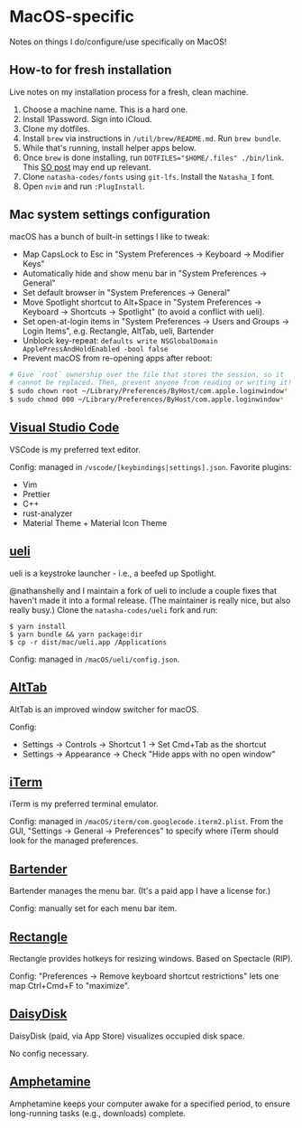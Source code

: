 # MacOS-specific

Notes on things I do/configure/use specifically on MacOS!

## How-to for fresh installation

Live notes on my installation process for a fresh, clean machine.

1. Choose a machine name. This is a hard one.
2. Install 1Password. Sign into iCloud.
3. Clone my dotfiles.
4. Install `brew` via instructions in `/util/brew/README.md`. Run `brew bundle`.
5. While that's running, install helper apps below.
6. Once `brew` is done installing, run `DOTFILES="$HOME/.files" ./bin/link`.
   This [SO post](https://stackoverflow.com/questions/13762280/zsh-compinit-insecure-directories)
   may end up relevant.
7. Clone `natasha-codes/fonts` using `git-lfs`. Install the `Natasha_I` font.
8. Open `nvim` and run `:PlugInstall`.

## Mac system settings configuration

macOS has a bunch of built-in settings I like to tweak:

- Map CapsLock to Esc in "System Preferences -> Keyboard -> Modifier Keys"
- Automatically hide and show menu bar in "System Preferences -> General"
- Set default browser in "System Preferences -> General"
- Move Spotlight shortcut to Alt+Space in "System Preferences -> Keyboard ->
  Shortcuts -> Spotlight" (to avoid a conflict with ueli).
- Set open-at-login items in "System Preferences -> Users and Groups -> Login
  Items", e.g. Rectangle, AltTab, ueli, Bartender
- Unblock key-repeat:
  `defaults write NSGlobalDomain ApplePressAndHoldEnabled -bool false`
- Prevent macOS from re-opening apps after reboot:

```sh
# Give `root` ownership over the file that stores the session, so it
# cannot be replaced. Then, prevent anyone from reading or writing it!
$ sudo chown root ~/Library/Preferences/ByHost/com.apple.loginwindow*
$ sudo chmod 000 ~/Library/Preferences/ByHost/com.apple.loginwindow*
```

## [Visual Studio Code](https://code.visualstudio.com)

VSCode is my preferred text editor.

Config: managed in `/vscode/[keybindings|settings].json`. Favorite plugins:

- Vim
- Prettier
- C++
- rust-analyzer
- Material Theme + Material Icon Theme

## [ueli](https://github.com/natasha-codes/ueli)

ueli is a keystroke launcher - i.e., a beefed up Spotlight.

@nathanshelly and I maintain a fork of ueli to include a couple fixes that
haven't made it into a formal release. (The maintainer is really nice, but also
really busy.) Clone the `natasha-codes/ueli` fork and run:

```
$ yarn install
$ yarn bundle && yarn package:dir
$ cp -r dist/mac/ueli.app /Applications
```

Config: managed in `/macOS/ueli/config.json`.

## [AltTab](https://alt-tab-macos.netlify.app)

AltTab is an improved window switcher for macOS.

Config:

- Settings -> Controls -> Shortcut 1 -> Set Cmd+Tab as the shortcut
- Settings -> Appearance -> Check "Hide apps with no open window"

## [iTerm](https://iterm2.com)

iTerm is my preferred terminal emulator.

Config: managed in `/macOS/iterm/com.googlecode.iterm2.plist`. From the GUI,
"Settings -> General -> Preferences" to specify where iTerm should look for the managed preferences.

## [Bartender](https://www.macbartender.com)

Bartender manages the menu bar. (It's a paid app I have a license for.)

Config: manually set for each menu bar item.

## [Rectangle](https://www.rectangleapp.com)

Rectangle provides hotkeys for resizing windows. Based on Spectacle (RIP).

Config: "Preferences -> Remove keyboard shortcut restrictions" lets one map
Ctrl+Cmd+F to "maximize".

## [DaisyDisk](https://daisydiskapp.com)

DaisyDisk (paid, via App Store) visualizes occupied disk space.

No config necessary.

## [Amphetamine](https://apps.apple.com/us/app/amphetamine/id937984704)

Amphetamine keeps your computer awake for a specified period, to ensure
long-running tasks (e.g., downloads) complete.
